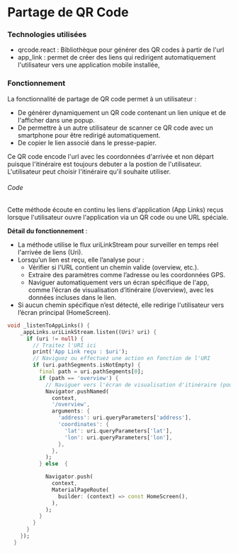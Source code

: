 # Partage de QR Code

### Technologies utilisées
- qrcode.react : Bibliothèque pour générer des QR codes à partir de l'url
- app_link : permet de créer des liens qui redirigent automatiquement l'utilisateur vers une application mobile installée,


### Fonctionnement

La fonctionnalité de partage de QR code permet à un utilisateur :
- De générer dynamiquement un QR code contenant un lien unique et de l'afficher dans une popup.
- De permettre à un autre utilisateur de scanner ce QR code avec un smartphone pour être redirigé automatiquement.
- De copier le lien associé dans le presse-papier.

Ce QR code encode l'url avec les coordonnées d'arrivée et non départ puisque l'itinéraire est toujours debuter a la postion de l'utilisateur.
L'utilisateur peut choisir l'itinéraire qu'il souhaite utiliser.

###### Code

Cette méthode écoute en continu les liens d'application (App Links) reçus lorsque l'utilisateur ouvre l'application via un QR code ou une URL spéciale.

**Détail du fonctionnement** :

- La méthode utilise le flux uriLinkStream pour surveiller en temps réel l'arrivée de liens (Uri).
- Lorsqu’un lien est reçu, elle l’analyse pour :
  - Vérifier si l'URL contient un chemin valide (overview, etc.). 
  - Extraire des paramètres comme l’adresse ou les coordonnées GPS. 
  - Naviguer automatiquement vers un écran spécifique de l'app, comme l’écran de visualisation d’itinéraire (/overview), avec les données incluses dans le lien.
- Si aucun chemin spécifique n’est détecté, elle redirige l'utilisateur vers l’écran principal (HomeScreen).

```dart
void _listenToAppLinks() {
    _appLinks.uriLinkStream.listen((Uri? uri) {
      if (uri != null) {
        // Traitez l'URI ici
        print('App Link reçu : $uri');
        // Naviguez ou effectuez une action en fonction de l'URI
        if (uri.pathSegments.isNotEmpty) {
          final path = uri.pathSegments[0];
          if (path == 'overview') {
            // Naviguer vers l'écran de visualisation d'itinéraire (pour que si quelqu'un scanne le QR code, il soit redirigé vers l'écran de visualisation d'itinéraire)
            Navigator.pushNamed(
              context,
              '/overview',
              arguments: {
                'address': uri.queryParameters['address'],
                'coordinates': {
                  'lat': uri.queryParameters['lat'],
                  'lon': uri.queryParameters['lon'],
                },
              },
            );
          } else  {

            Navigator.push(
              context,
              MaterialPageRoute(
                builder: (context) => const HomeScreen(),
              ),
            );
          }
        }
      }
    });
  }
```